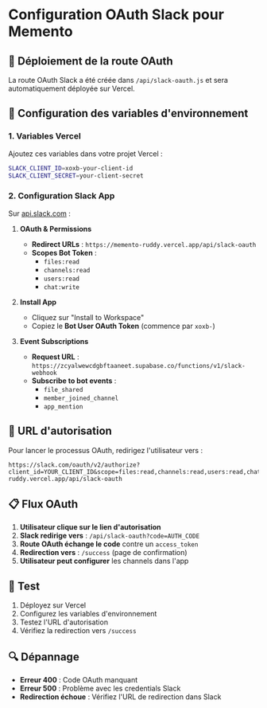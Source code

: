 # Configuration OAuth Slack pour Memento

## 🚀 Déploiement de la route OAuth

La route OAuth Slack a été créée dans `/api/slack-oauth.js` et sera automatiquement déployée sur Vercel.

## 🔧 Configuration des variables d'environnement

### 1. Variables Vercel

Ajoutez ces variables dans votre projet Vercel :

```bash
SLACK_CLIENT_ID=xoxb-your-client-id
SLACK_CLIENT_SECRET=your-client-secret
```

### 2. Configuration Slack App

Sur [api.slack.com](https://api.slack.com/apps) :

1. **OAuth & Permissions**
   - **Redirect URLs** : `https://memento-ruddy.vercel.app/api/slack-oauth`
   - **Scopes Bot Token** :
     - `files:read`
     - `channels:read`
     - `users:read`
     - `chat:write`

2. **Install App**
   - Cliquez sur "Install to Workspace"
   - Copiez le **Bot User OAuth Token** (commence par `xoxb-`)

3. **Event Subscriptions**
   - **Request URL** : `https://zcyalwewcdgbftaaneet.supabase.co/functions/v1/slack-webhook`
   - **Subscribe to bot events** :
     - `file_shared`
     - `member_joined_channel`
     - `app_mention`

## 🔗 URL d'autorisation

Pour lancer le processus OAuth, redirigez l'utilisateur vers :

```
https://slack.com/oauth/v2/authorize?client_id=YOUR_CLIENT_ID&scope=files:read,channels:read,users:read,chat:write&redirect_uri=https://memento-ruddy.vercel.app/api/slack-oauth
```

## 📋 Flux OAuth

1. **Utilisateur clique sur le lien d'autorisation**
2. **Slack redirige vers** : `/api/slack-oauth?code=AUTH_CODE`
3. **Route OAuth échange le code** contre un `access_token`
4. **Redirection vers** : `/success` (page de confirmation)
5. **Utilisateur peut configurer** les channels dans l'app

## 🧪 Test

1. Déployez sur Vercel
2. Configurez les variables d'environnement
3. Testez l'URL d'autorisation
4. Vérifiez la redirection vers `/success`

## 🔍 Dépannage

- **Erreur 400** : Code OAuth manquant
- **Erreur 500** : Problème avec les credentials Slack
- **Redirection échoue** : Vérifiez l'URL de redirection dans Slack
